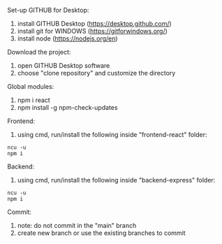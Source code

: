 Set-up GITHUB for Desktop:
  1.  install GITHUB Desktop (https://desktop.github.com/)
  2.  install git for WINDOWS (https://gitforwindows.org/)
  3.  install node (https://nodejs.org/en)

Download the project:
  1. open GITHUB Desktop software
  2. choose "clone repository" and customize the directory

Global modules:
  1. npm i react
  2. npm install -g npm-check-updates

Frontend:
  1.  using cmd, run/install the following inside "frontend-react" folder:
     
    ncu -u
    npm i

Backend:
  1.  using cmd, run/install the following inside "backend-express" folder:
     
    ncu -u
    npm i

Commit:
  1. note: do not commit in the "main" branch
  2. create new branch or use the existing branches to commit
